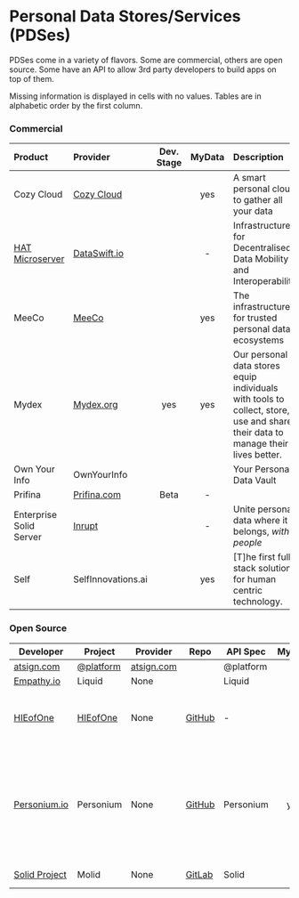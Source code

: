 # Personal Data Stores/Services (PDSes)

PDSes come in a variety of flavors. Some are commercial, others are open source. Some have an API to allow 3rd party developers to build apps on top of them. 

Missing information is displayed in cells with no values. Tables are in alphabetic order by the first column.

### Commercial

| Product                                            | Provider                                  | Dev. Stage | MyData | Description                                                  | API     |
| :------------------------------------------------- | :---------------------------------------- | :--------: | :----: | :----------------------------------------------------------- | ------- |
| Cozy Cloud                                         | [Cozy Cloud](https://cozy.io/en/)         |            |  yes   | A smart personal cloud to gather all your data               | Cozy    |
| [HAT Microserver](https://www.hubofallthings.com/) | [DataSwift.io](https://www.dataswift.io/) |            |   -    | Infrastructure for Decentralised Data Mobility and Interoperability | HAT     |
| MeeCo						     | [MeeCo](https://MeeCo.me)		 |            |  yes   | The infrastructure for trusted personal data ecosystems      | MeeCo   |
| Mydex         				     | [Mydex.org](https://mydex.org/) 		 |  yes       |  yes   | Our personal data stores equip individuals with tools to collect, store, use and share their data to manage their lives better. | Mydex     |
| Own Your Info 				     | OwnYourInfo   				 |            |        | Your Personal Data Vault                                     | Freemium |
| Prifina                                            | [Prifina.com](http://Prifina.com)         |    Beta    |   -    |                                                              | Prifina |
| Enterprise Solid Server                            | [Inrupt](https://inrupt.com)              |            |   -    | Unite personal data where it belongs, *with people*          | SOLID   |
| Self             				     | SelfInnovations.ai      			 |	      |  yes   | [T]he first full stack solution for human centric technology. |          |

### Open Source

| Developer                                 | Project                           | Provider                         | Repo                                                         | API Spec  | MyData | Description                                                  | License    |
| ----------------------------------------- | --------------------------------- | -------------------------------- | ------------------------------------------------------------ | --------- | :----: | ------------------------------------------------------------ | ---------- |
| [atsign.com](https://atsign.com)          | [@platform](https://atsign.dev/)  | [atsign.com](https://atsign.com) |                                                              | @platform |   -    |                                                              |            |
| [Empathy.io](http://empathy.io)           | Liquid                            | None                             |                                                              | Liquid    |        |                                                              |            |
| [HIEofOne](https://hieofone.com/)         | [HIEofOne](https://hieofone.com/) | None                             | [GitHub](https://github.com/HIEofOne)                        | -         |   -    | Managing personal health information shouldn’t be so hard.   | MIT        |
| [Personium.io](https://personium.io)      | Personium                         | None                             | [GitHub](https://github.com/personium/)                      | Personium |  yes   | An interconnectable open source PDS (Personal Data Store) server envisioning world wide web of protected data APIs. | Apache 2.0 |
| [Solid Project](https://solidproject.org) | Molid                             | None                             | [GitLab](https://gitlab.com/angelo-v/molid-mock-solid-server) | Solid     |   -    | Mock Solid Server                                            | MIT        |



